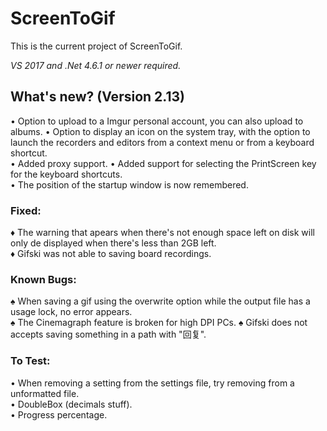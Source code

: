 ﻿# ScreenToGif  

This is the current project of ScreenToGif.  

_VS 2017 and .Net 4.6.1 or newer required._


## What's new? (Version 2.13)

• Option to upload to a Imgur personal account, you can also upload to albums.
• Option to display an icon on the system tray, with the option to launch the recorders and editors from a context menu or from a keyboard shortcut.  
• Added proxy support. 
• Added support for selecting the PrintScreen key for the keyboard shortcuts.  
• The position of the startup window is now remembered.  

### Fixed:

♦ The warning that apears when there's not enough space left on disk will only de displayed when there's less than 2GB left.  
♦ Gifski was not able to saving board recordings.  

### Known Bugs:

♠ When saving a gif using the overwrite option while the output file has a usage lock, no error appears.  
♠ The Cinemagraph feature is broken for high DPI PCs. 
♠ Gifski does not accepts saving something in a path with "回复".  


### To Test:

• When removing a setting from the settings file, try removing from a unformatted file.  
• DoubleBox (decimals stuff).   
• Progress percentage.